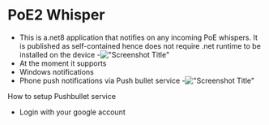 # PoE2 Whisper

- This is a.net8 application that notifies on any incoming PoE whispers. It is published as self-contained hence does not require .net runtime to be installed on the device
-!["Screenshot Title"](Screenshots/readme001.png)
- At the moment it supports
- Windows notifications
- Phone push notifications via Push bullet service
-!["Screenshot Title"](Screenshots/readme002.png)

How to setup Pushbullet service
 - Login with your google account